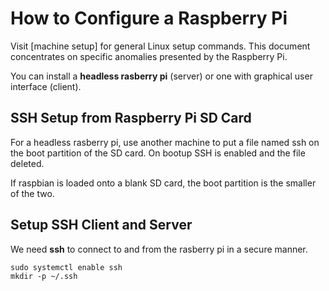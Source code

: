 

# How to Configure a Raspberry Pi

Visit [machine setup] for general Linux setup commands. This document concentrates on specific anomalies presented by the Raspberry Pi.

You can install a **headless rasberry pi** (server) or one with graphical user interface (client).

## SSH Setup from Raspberry Pi SD Card

For a headless rasberry pi, use another machine to put a file named ssh on the boot partition of the SD card. On bootup SSH is enabled and the file deleted.

If raspbian is loaded onto a blank SD card, the boot partition is the smaller of the two.

## Setup SSH Client and Server

We need **ssh** to connect to and from the rasberry pi in a secure manner.

```
sudo systemctl enable ssh
mkdir -p ~/.ssh
```